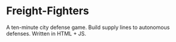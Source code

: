 # Freight-Fighters
A ten-minute city defense game. Build supply lines to autonomous defenses. Written in HTML + JS.

